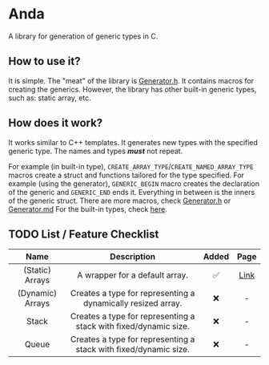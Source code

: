 # Anda

A library for generation of generic types in C.

## How to use it?

It is simple. The "meat" of the library is [Generator.h](include/Generator.h). It contains macros for creating the
generics.
However, the library has other built-in generic types, such as: static array, etc.

## How does it work?

It works similar to C++ templates. It generates new types with the specified generic type. The names and types
***must*** not repeat.

For example (in built-in type), `CREATE_ARRAY_TYPE`/`CREATE_NAMED_ARRAY_TYPE` macros create a struct and functions
tailored for the type specified.
For example (using the generator), `GENERIC_BEGIN` macro creates the declaration of the generic and `GENERIC_END` ends
it. Everything in between is the inners of the generic struct.
There are more macros, check [Generator.h](include/Generator.h) or [Generator.md](Docs/Generator.md)
For the built-in types, check [here](Docs).

## TODO List / Feature Checklist

|       Name       |                           Description                            | Added |            Page             |
|:----------------:|:----------------------------------------------------------------:|:-----:|:---------------------------:|
| (Static) Arrays  |                  A wrapper for a default array.                  |   ✅   | [Link](Docs/StaticArray.md) |
| (Dynamic) Arrays |   Creates a type for representing a dynamically resized array.   |   ❌   |              -              |
|      Stack       | Creates a type for representing a stack with fixed/dynamic size. |   ❌   |              -              |
|      Queue       | Creates a type for representing a stack with fixed/dynamic size. |   ❌   |              -              |
